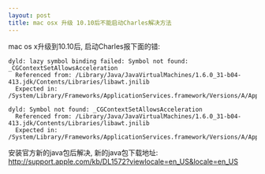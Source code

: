 ```yaml
---
layout: post
title: mac osx 升级 10.10后不能启动Charles解决方法
---
```



mac os x升级到10.10后, 启动Charles报下面的错:

    dyld: lazy symbol binding failed: Symbol not found: _CGContextSetAllowsAcceleration
      Referenced from: /Library/Java/JavaVirtualMachines/1.6.0_31-b04-413.jdk/Contents/Libraries/libawt.jnilib
      Expected in: /System/Library/Frameworks/ApplicationServices.framework/Versions/A/ApplicationServices
    
    dyld: Symbol not found: _CGContextSetAllowsAcceleration
      Referenced from: /Library/Java/JavaVirtualMachines/1.6.0_31-b04-413.jdk/Contents/Libraries/libawt.jnilib
      Expected in: /System/Library/Frameworks/ApplicationServices.framework/Versions/A/ApplicationServices
    

安装官方新的java包后解决, 新的java包下载地址:
<http://support.apple.com/kb/DL1572?viewlocale=en_US&locale=en_US>

